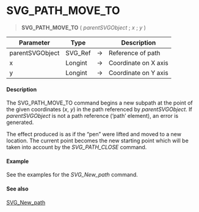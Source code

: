 # SVG_PATH_MOVE_TO

>**SVG_PATH_MOVE_TO** ( *parentSVGObject* ; *x* ; *y* )

| Parameter | Type |  | Description |
| --- | --- | --- | --- |
| parentSVGObject | SVG_Ref | &#8594; | Reference of path |
| x | Longint | &#8594; | Coordinate on X axis |
| y | Longint | &#8594; | Coordinate on Y axis |



#### Description 

The SVG\_PATH\_MOVE\_TO command begins a new subpath at the point of the given coordinates (*x*, *y*) in the path referenced by *parentSVGObject*. If *parentSVGObject* is not a path reference (‘path’ element), an error is generated.

The effect produced is as if the “pen” were lifted and moved to a new location. The current point becomes the new starting point which will be taken into account by the *SVG\_PATH\_CLOSE* command.

#### Example 

See the examples for the *SVG\_New\_path* command.

#### See also 

[SVG\_New\_path](SVG%5FNew%5Fpath.md)  